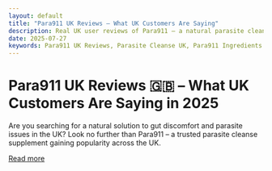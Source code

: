 ```yaml
---
layout: default
title: "Para911 UK Reviews – What UK Customers Are Saying"
description: Real UK user reviews of Para911 – a natural parasite cleanse supplement.
date: 2025-07-27
keywords: Para911 UK Reviews, Parasite Cleanse UK, Para911 Ingredients
---
```


# Para911 UK Reviews 🇬🇧 – What UK Customers Are Saying in 2025

Are you searching for a natural solution to gut discomfort and parasite issues in the UK? Look no further than Para911 – a trusted parasite cleanse supplement gaining popularity across the UK.

[Read more](https://para911.uk/)
